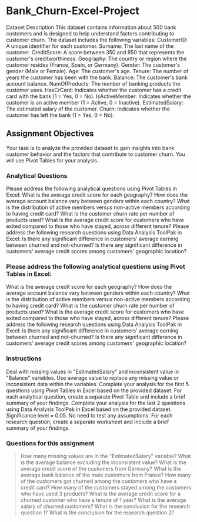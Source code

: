# Bank_Churn-Excel-Project

Dataset Description
This dataset contains information about 500 bank customers and is designed to help understand factors contributing to customer churn. The dataset includes the following variables:
CustomerID: A unique identifier for each customer.
Surname: The last name of the customer.
CreditScore: A score between 350 and 850 that represents the customer's creditworthiness.
Geography: The country or region where the customer resides (France, Spain, or Germany).
Gender: The customer's gender (Male or Female).
Age: The customer's age.
Tenure: The number of years the customer has been with the bank.
Balance: The customer's bank account balance.
NumOfProducts: The number of banking products the customer uses.
HasCrCard: Indicates whether the customer has a credit card with the bank (1 = Yes, 0 = No).
IsActiveMember: Indicates whether the customer is an active member (1 = Active, 0 = Inactive).
EstimatedSalary: The estimated salary of the customer.
Churn: Indicates whether the customer has left the bank (1 = Yes, 0 = No).

## Assignment Objectives
Your task is to analyze the provided dataset to gain insights into bank customer behavior and the factors that contribute to customer churn. You will use Pivot Tables for your analysis.
### Analytical Questions
Please address the following analytical questions using Pivot Tables in Excel:
What is the average credit score for each geography?
How does the average account balance vary between genders within each country?
What is the distribution of active members versus non-active members according to having credit card?
What is the customer churn rate per number of products used?
What is the average credit score for customers who have exited compared to those who have stayed, across different tenure?
Please address the following research questions using Data Analysis ToolPak in Excel:
Is there any significant difference in customers' average earning between churned and not-churned?
Is there any significant difference in customers' average credit scores among customers' geographic location?
### Please address the following analytical questions using Pivot Tables in Excel:
What is the average credit score for each geography?
How does the average account balance vary between genders within each country?
What is the distribution of active members versus non-active members according to having credit card?
What is the customer churn rate per number of products used?
What is the average credit score for customers who have exited compared to those who have stayed, across different tenure?
Please address the following research questions using Data Analysis ToolPak in Excel:
Is there any significant difference in customers' average earning between churned and not-churned?
Is there any significant difference in customers' average credit scores among customers' geographic location?
### Instructions
Deal with missing values in "EstimatedSalary" and inconsistent value in "Balance" variables.
Use average value to replace any missing value or inconsistent data within the variables.
Complete your analysis for the first 5 questions using Pivot Tables in Excel based on the provided dataset.
For each analytical question, create a separate Pivot Table and include a brief summary of your findings.
Complete your analysis for the last 2 questions using Data Analysis ToolPak in Excel based on the provided dataset. Significance level = 0.05. No need to test any assumptions.
For each research question, create a separate worksheet and include a brief summary of your findings.

### Questions for this assignment
> How many missing values are in the "EstimatedSalary" variable?
> What is the average balance excluding the inconsistent value?
What is the average credit score of the customers from Germany?
What is the average bank balance of the male customers from France?
How many of the customers got churned among the customers who have a credit card?
How many of the customers stayed among the customers who have used 3 products?
What is the average credit score for a churned customer who have a tenure of 1 year?
What is the average salary of churned customers?
What is the conclusion for the research question 1?
What is the conclusion for the research question 2?

